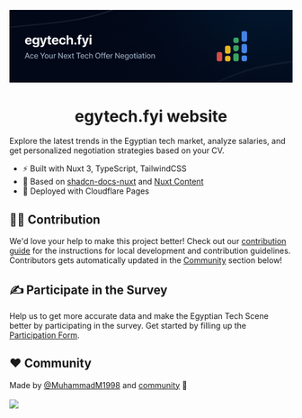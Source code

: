 [![egytech.fyi banner](./.github/assets/banner.png)](https://egytech.fyi)
<h1 align="center"> egytech.fyi website </h1>

Explore the latest trends in the Egyptian tech market, analyze salaries, and get personalized negotiation strategies based on your CV.

- ⚡️ Built with Nuxt 3, TypeScript, TailwindCSS
- 💙 Based on [shadcn-docs-nuxt](https://github.com/ZTL-UwU/shadcn-docs-nuxt) and [Nuxt Content](https://github.com/nuxt/content)
- 🚀 Deployed with Cloudflare Pages

## 🧑‍💻 Contribution

We'd love your help to make this project better! Check out our [contribution guide](https://v2.egytech.fyi/community/contribute) for the instructions for local development and contribution guidelines. Contributors gets automatically updated in the [Community](#️community) section below!

## ✍️ Participate in the Survey

Help us to get more accurate data and make the Egyptian Tech Scene better by participating in the survey. Get started by filling up the [Participation Form](https://v2.egytech.fyi/community/participate).

## <a name="community">❤️ Community</a>

<!-- automd:contributors author="MuhammadM1998" -->

Made by [@MuhammadM1998](https://github.com/MuhammadM1998) and [community](https://github.com/egytech-fyi/website-v2/graphs/contributors) 💛
<br><br>
<a href="https://github.com/egytech-fyi/website-v2/graphs/contributors">
<img src="https://contrib.rocks/image?repo=egytech-fyi/website-v2" />
</a>

<!-- /automd -->
